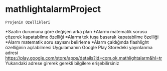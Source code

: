 # mathlightalarmProject
    Projenin Özellikleri
*Saatin durumuna göre değişen arka plan 
*Alarmı matematik sorusu çözerek kapatabilme özelliği 
*Alarmı tek tuşa basarak kapatabilme özelliği
*Alarm matematik soru sayısını belirleme
*Alarm çaldığında flashlight özelliğinin açılabilmesi
Uygulamamın Google Play Storedeki yayınlanma adresi  
https://play.google.com/store/apps/details?id=com.ok.mathlightalarm&hl=tr  
Yukarıdaki adrese girerek gerekli bilgilere erişebilirsiniz

